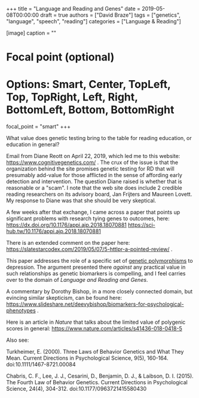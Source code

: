 +++
title = "Language and Reading and Genes"
date = 2019-05-08T00:00:00
draft = true
authors = ["David Braze"]
tags = ["genetics", "language", "speech", "reading"]
categories = ["Language & Reading"]

[image]
  caption = ""
  # Focal point (optional)
  # Options: Smart, Center, TopLeft, Top, TopRight, Left, Right, BottomLeft, Bottom, BottomRight
  focal_point = "smart"
+++

What value does genetic testing bring to the table for reading
education, or education in general?

Email from Diane Reott on April 22, 2019, which led me to this
website: https://www.cognitivegenetics.com/ . The crux of the issue is
that the organization behind the site promises genetic testing for RD
that will presumably add-value for those afflicted in the sense of
affording early detection and intervention. The question Diane raised
is whether that is reasonable or a "scam". I note that the web site
does include 2 credible reading researchers on its advisory board, Jan
Frijters and Maureen Lovett. My response to Diane was that she should
be very skeptical.

A few weeks after that exchange, I came across a paper that points up
significant problems with research tying genes to outcomes, here: 
https://dx.doi.org/10.1176/appi.ajp.2018.18070881
https://sci-hub.tw/10.1176/appi.ajp.2018.18070881

There is an extended comment on the paper here:
https://slatestarcodex.com/2019/05/07/5-httlpr-a-pointed-review/ .

This paper addresses the role of a specific set of
[genetic polymorphisms](https://en.wikipedia.org/wiki/Gene_polymorphism)
to depression. The argument presented there *against* any practical
value in such relationships as genetic biomarkers is compelling, and I
feel carries over to the domain of *Language and Reading and Genes*.

A commentary by Dorothy Bishop, in a more closely connected domain,
but evincing similar skepticism, can be found here:
https://www.slideshare.net/deevybishop/biomarkers-for-psychological-phenotypes .

Here is an article in *Nature* that talks about the limited value of
polygenic scores in general:
https://www.nature.com/articles/s41436-018-0418-5

Also see:

Turkheimer, E. (2000). Three Laws of Behavior Genetics and What They
Mean. Current Directions in Psychological Science, 9(5),
160-164. doi:10.1111/1467-8721.00084

Chabris, C. F., Lee, J. J., Cesarini, D., Benjamin, D. J., & Laibson,
D. I. (2015). The Fourth Law of Behavior Genetics. Current Directions
in Psychological Science, 24(4), 304-312. doi:10.1177/0963721415580430
